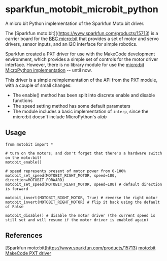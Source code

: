 # sparkfun_motobit_microbit_python
A micro:bit Python implementation of the Sparkfun Moto:bit driver.

The [Sparkfun moto:bit]((https://www.sparkfun.com/products/15713) is a carrier board for the [BBC micro:bit](https://microbit.org) that provides a set of motor and servo drivers, sensor inputs, and an I2C interface for simple robotics.

Sparkfun created a PXT driver for use with the MakeCode development environment, which provides a simple set of controls for the motor driver interface. However, there is no library module for use the [micro:bit MicroPython implementation](https://python.microbit.org/v/3/api) -- until now.

This driver is a simple reimplementation of the API from the PXT module, with a couple of small changes:

- The enable() method has been split into discrete enable and disable functions
- The speed setting method has some default parameters
- The module includes a basic implementation of `interp`, since the micro:bit doesn't include MicroPython's _ulab_

## Usage

```
from motobit import *

# turn on the motors; and don't forget that there's a hardware switch on the moto:bit!
motobit_enable()

# speed represents present of motor power from 0-100%
motobit_set_speed(MOTOBIT_RIGHT_MOTOR, speed=100, direction=MOTOBIT_FORWARD)
motobit_set_speed(MOTOBIT_RIGHT_MOTOR, speed=100) # default direction is forward

motobit_invert(MOTOBIT_RIGHT_MOTOR, True) # reverse the right motor
motobit_invert(MOTOBIT_RIGHT_MOTOR) # flip it back using the default of False

motobit_disable() # disable the motor driver (the current speed is still set and will resume if the motor driver is enabled again)
```

## References

[Sparkfun moto:bit(https://www.sparkfun.com/products/15713)
[moto:bit MakeCode PXT driver](https://github.com/sparkfun/pxt-moto-bit)
